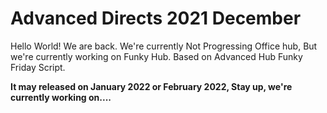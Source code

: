 # Advanced Directs 2021 December
Hello World! We are back.
We're currently Not Progressing Office hub, But we're currently working on Funky Hub. Based on Advanced Hub Funky Friday Script.

**It may released on January 2022 or February 2022, Stay up, we're currently working on....**
